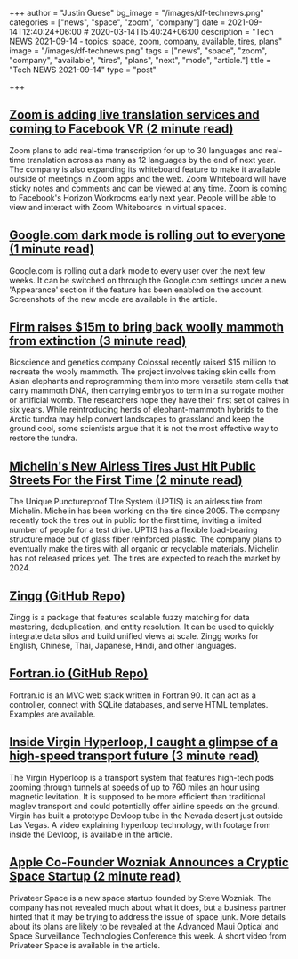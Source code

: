 +++
author = "Justin Guese"
bg_image = "/images/df-technews.png"
categories = ["news", "space", "zoom", "company"]
date = 2021-09-14T12:40:24+06:00 # 2020-03-14T15:40:24+06:00
description = "Tech NEWS 2021-09-14 - topics: space, zoom, company, available, tires, plans"
image = "/images/df-technews.png"
tags = ["news", "space", "zoom", "company", "available", "tires", "plans", "next", "mode", "article."]
title = "Tech NEWS 2021-09-14"
type = "post"

+++

## [Zoom is adding live translation services and coming to Facebook VR (2 minute read)](https://www.theverge.com/2021/9/13/22667556/zoom-live-translation-whiteboard-update-vr?scrolla=5eb6d68b7fedc32c19ef33b4)

Zoom plans to add real-time transcription for up to 30 languages and real-time translation across as many as 12 languages by the end of next year. The company is also expanding its whiteboard feature to make it available outside of meetings in Zoom apps and the web. Zoom Whiteboard will have sticky notes and comments and can be viewed at any time. Zoom is coming to Facebook's Horizon Workrooms early next year. People will be able to view and interact with Zoom Whiteboards in virtual spaces.

## [Google.com dark mode is rolling out to everyone (1 minute read)](https://arstechnica.com/gadgets/2021/09/google-com-dark-mode-is-rolling-out-to-everyone/)

Google.com is rolling out a dark mode to every user over the next few weeks. It can be switched on through the Google.com settings under a new 'Appearance' section if the feature has been enabled on the account. Screenshots of the new mode are available in the article.

## [Firm raises $15m to bring back woolly mammoth from extinction (3 minute read)](https://www.theguardian.com/science/2021/sep/13/firm-bring-back-woolly-mammoth-from-extinction)

Bioscience and genetics company Colossal recently raised $15 million to recreate the wooly mammoth. The project involves taking skin cells from Asian elephants and reprogramming them into more versatile stem cells that carry mammoth DNA, then carrying embryos to term in a surrogate mother or artificial womb. The researchers hope they have their first set of calves in six years. While reintroducing herds of elephant-mammoth hybrids to the Arctic tundra may help convert landscapes to grassland and keep the ground cool, some scientists argue that it is not the most effective way to restore the tundra.

## [Michelin's New Airless Tires Just Hit Public Streets For the First Time (2 minute read)](https://interestingengineering.com/michelin-airless-tires-hit-public-streets-for-first-time)

The Unique Punctureproof TIre System (UPTIS) is an airless tire from Michelin. Michelin has been working on the tire since 2005. The company recently took the tires out in public for the first time, inviting a limited number of people for a test drive. UPTIS has a flexible load-bearing structure made out of glass fiber reinforced plastic. The company plans to eventually make the tires with all organic or recyclable materials. Michelin has not released prices yet. The tires are expected to reach the market by 2024.

## [Zingg (GitHub Repo)](https://github.com/zinggAI/zingg#why?)

Zingg is a package that features scalable fuzzy matching for data mastering, deduplication, and entity resolution. It can be used to quickly integrate data silos and build unified views at scale. Zingg works for English, Chinese, Thai, Japanese, Hindi, and other languages.

## [Fortran.io (GitHub Repo)](https://github.com/mapmeld/fortran-machine)

Fortran.io is an MVC web stack written in Fortran 90. It can act as a controller, connect with SQLite databases, and serve HTML templates. Examples are available.

## [Inside Virgin Hyperloop, I caught a glimpse of a high-speed transport future (3 minute read)](https://www.cnet.com/news/inside-virgin-hyperloop-i-caught-a-glimpse-of-a-high-speed-transport-future/)

The Virgin Hyperloop is a transport system that features high-tech pods zooming through tunnels at speeds of up to 760 miles an hour using magnetic levitation. It is supposed to be more efficient than traditional maglev transport and could potentially offer airline speeds on the ground. Virgin has built a prototype Devloop tube in the Nevada desert just outside Las Vegas. A video explaining hyperloop technology, with footage from inside the Devloop, is available in the article.

## [Apple Co-Founder Wozniak Announces a Cryptic Space Startup (2 minute read)](https://interestingengineering.com/steve-wozniak-points-at-the-space-market-in-cryptic-tweet)

Privateer Space is a new space startup founded by Steve Wozniak. The company has not revealed much about what it does, but a business partner hinted that it may be trying to address the issue of space junk. More details about its plans are likely to be revealed at the Advanced Maui Optical and Space Surveillance Technologies Conference this week. A short video from Privateer Space is available in the article.

